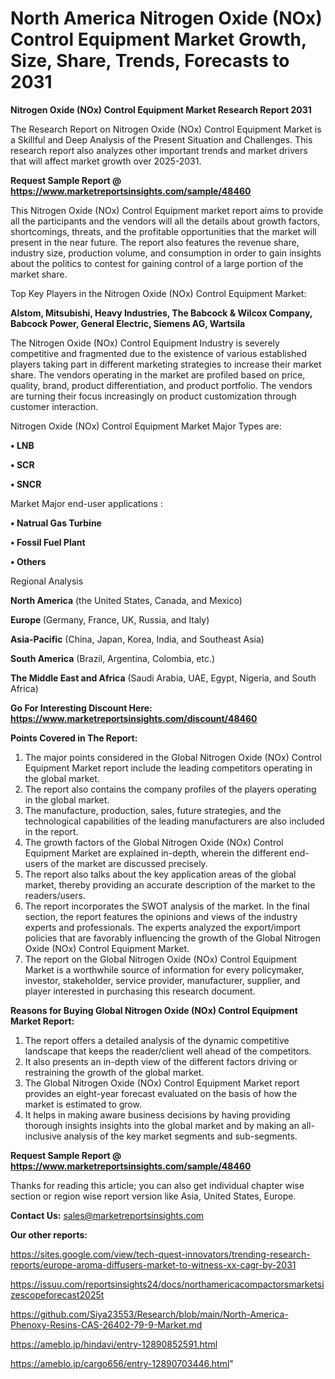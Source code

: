 # North America Nitrogen Oxide (NOx) Control Equipment Market Growth, Size, Share, Trends, Forecasts to 2031

<strong>Nitrogen Oxide (NOx) Control Equipment Market Research Report 2031</strong>

The Research Report on Nitrogen Oxide (NOx) Control Equipment Market is a Skillful and Deep Analysis of the Present Situation and Challenges. This research report also analyzes other important trends and market drivers that will affect market growth over 2025-2031.

<strong>Request Sample Report @ <a href=https://www.marketreportsinsights.com/sample/48460>https://www.marketreportsinsights.com/sample/48460</a></strong>

This Nitrogen Oxide (NOx) Control Equipment market report aims to provide all the participants and the vendors will all the details about growth factors, shortcomings, threats, and the profitable opportunities that the market will present in the near future. The report also features the revenue share, industry size, production volume, and consumption in order to gain insights about the politics to contest for gaining control of a large portion of the market share.

Top Key Players in the Nitrogen Oxide (NOx) Control Equipment Market:

<strong>Alstom, Mitsubishi, Heavy Industries, The Babcock & Wilcox Company, Babcock Power, General Electric, Siemens AG, Wartsila</strong>

The Nitrogen Oxide (NOx) Control Equipment Industry is severely competitive and fragmented due to the existence of various established players taking part in different marketing strategies to increase their market share. The vendors operating in the market are profiled based on price, quality, brand, product differentiation, and product portfolio. The vendors are turning their focus increasingly on product customization through customer interaction.

Nitrogen Oxide (NOx) Control Equipment Market Major Types are:

<strong>•  LNB

•  SCR

•  SNCR</strong>

Market Major end-user applications :

<strong>•  Natrual Gas Turbine

•  Fossil Fuel Plant

•  Others</strong>

Regional Analysis

</u><strong><b>North America</b></strong> (the United States, Canada, and Mexico)

<strong><b>Europe </b></strong>(Germany, France, UK, Russia, and Italy)

<strong><b>Asia-Pacific</b></strong> (China, Japan, Korea, India, and Southeast Asia)

<strong><b>South America</b></strong> (Brazil, Argentina, Colombia, etc.)

<strong><b>The Middle East and Africa</b></strong> (Saudi Arabia, UAE, Egypt, Nigeria, and South Africa)

<strong>Go For Interesting Discount Here: <a href=https://www.marketreportsinsights.com/discount/48460>https://www.marketreportsinsights.com/discount/48460</a></strong>

<strong>Points Covered in The Report:</strong>
<ol>
  <li>The major points considered in the Global Nitrogen Oxide (NOx) Control Equipment Market report include the leading competitors operating in the global market.</li>
  <li>The report also contains the company profiles of the players operating in the global market.</li>
  <li>The manufacture, production, sales, future strategies, and the technological capabilities of the leading manufacturers are also included in the report.</li>
  <li>The growth factors of the Global Nitrogen Oxide (NOx) Control Equipment Market are explained in-depth, wherein the different end-users of the market are discussed precisely.</li>
  <li>The report also talks about the key application areas of the global market, thereby providing an accurate description of the market to the readers/users.</li>
  <li>The report incorporates the SWOT analysis of the market. In the final section, the report features the opinions and views of the industry experts and professionals. The experts analyzed the export/import policies that are favorably influencing the growth of the Global Nitrogen Oxide (NOx) Control Equipment Market.</li>
  <li>The report on the Global Nitrogen Oxide (NOx) Control Equipment Market is a worthwhile source of information for every policymaker, investor, stakeholder, service provider, manufacturer, supplier, and player interested in purchasing this research document.</li>
</ol>
<strong>Reasons for Buying Global Nitrogen Oxide (NOx) Control Equipment Market Report:</strong>

<ol>
  <li>The report offers a detailed analysis of the dynamic competitive landscape that keeps the reader/client well ahead of the competitors.</li>
  <li>It also presents an in-depth view of the different factors driving or restraining the growth of the global market.</li>
  <li>The Global Nitrogen Oxide (NOx) Control Equipment Market report provides an eight-year forecast evaluated on the basis of how the market is estimated to grow.</li>
  <li>It helps in making aware business decisions by having providing thorough insights insights into the global market and by making an all-inclusive analysis of the key market segments and sub-segments.</li>
</ol>
<strong>Request Sample Report @ <a href=https://www.marketreportsinsights.com/sample/48460>https://www.marketreportsinsights.com/sample/48460</a></strong>


Thanks for reading this article; you can also get individual chapter wise section or region wise report version like Asia, United States, Europe.

<strong>Contact Us:</strong>
sales@marketreportsinsights.com

<strong>Our other reports:</strong>

<a href=https://sites.google.com/view/tech-quest-innovators/trending-research-reports/europe-aroma-diffusers-market-to-witness-xx-cagr-by-2031>https://sites.google.com/view/tech-quest-innovators/trending-research-reports/europe-aroma-diffusers-market-to-witness-xx-cagr-by-2031</a>

<a href=https://issuu.com/reportsinsights24/docs/northamericacompactorsmarketsizescopeforecast2025t>https://issuu.com/reportsinsights24/docs/northamericacompactorsmarketsizescopeforecast2025t</a>

<a href=https://github.com/Siya23553/Research/blob/main/North-America-Phenoxy-Resins-CAS-26402-79-9-Market.md>https://github.com/Siya23553/Research/blob/main/North-America-Phenoxy-Resins-CAS-26402-79-9-Market.md</a>

<a href=https://ameblo.jp/hindavi/entry-12890852591.html>https://ameblo.jp/hindavi/entry-12890852591.html</a>

<a href=https://ameblo.jp/cargo656/entry-12890703446.html>https://ameblo.jp/cargo656/entry-12890703446.html</a>"
